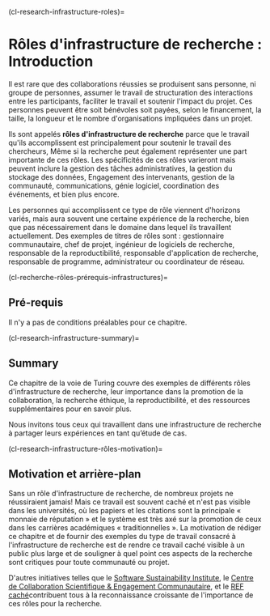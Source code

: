 (cl-research-infrastructure-roles)=
# Rôles d'infrastructure de recherche : Introduction

Il est rare que des collaborations réussies se produisent sans personne, ni groupe de personnes, assumer le travail de structuration des interactions entre les participants, faciliter le travail et soutenir l'impact du projet. Ces personnes peuvent être soit bénévoles soit payées, selon le financement, la taille, la longueur et le nombre d'organisations impliquées dans un projet.

Ils sont appelés **rôles d'infrastructure de recherche** parce que le travail qu'ils accomplissent est principalement pour soutenir le travail des chercheurs, Même si la recherche peut également représenter une part importante de ces rôles. Les spécificités de ces rôles varieront mais peuvent inclure la gestion des tâches administratives, la gestion du stockage des données, Engagement des intervenants, gestion de la communauté, communications, génie logiciel, coordination des événements, et bien plus encore.

Les personnes qui accomplissent ce type de rôle viennent d'horizons variés, mais aura souvent une certaine expérience de la recherche, bien que pas nécessairement dans le domaine dans lequel ils travaillent actuellement. Des exemples de titres de rôles sont : gestionnaire communautaire, chef de projet, ingénieur de logiciels de recherche, responsable de la reproductibilité, responsable d'application de recherche, responsable de programme, administrateur ou coordinateur de réseau.

(cl-recherche-rôles-prérequis-infrastructures)=
## Pré-requis

Il n'y a pas de conditions préalables pour ce chapitre.


(cl-research-infrastructure-summary)=
## Summary

Ce chapitre de la voie de Turing couvre des exemples de différents rôles d'infrastructure de recherche, leur importance dans la promotion de la collaboration, la recherche éthique, la reproductibilité, et des ressources supplémentaires pour en savoir plus.

Nous invitons tous ceux qui travaillent dans une infrastructure de recherche à partager leurs expériences en tant qu’étude de cas.


(cl-research-infrastructure-rôles-motivation)=
## Motivation et arrière-plan

Sans un rôle d'infrastructure de recherche, de nombreux projets ne réussiraient jamais! Mais ce travail est souvent caché et n'est pas visible dans les universités, où les papiers et les citations sont la principale « monnaie de réputation » et le système est très axé sur la promotion de ceux dans les carrières académiques « traditionnelles ». La motivation de rédiger ce chapitre et de fournir des exemples du type de travail consacré à l'infrastructure de recherche est de rendre ce travail caché visible à un public plus large et de souligner à quel point ces aspects de la recherche sont critiques pour toute communauté ou projet.

D'autres initiatives telles que le [Software Sustainability Institute](https://www.software.ac.uk/), le [Centre de Collaboration Scientifique & Engagement Communautaire](https://www.cscce.org/), et le [REF caché](https://hidden-ref.org/)contribuent tous à la reconnaissance croissante de l'importance de ces rôles pour la recherche. 
